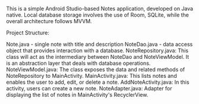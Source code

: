 This is a simple Android Studio-based Notes application, developed on Java native. Local database storage involves the use of Room, SQLite, while the overall architecture follows MVVM.

Project Structure:

Note.java - single note with title and description
NoteDao.java - data access object that provides interaction with a database.
NoteRepository.java: This class will act as the intermediary between NoteDao and NoteViewModel. It is an abstraction layer that deals with database operations.
NoteViewModel.java: The class exposes the data and related methods of NoteRepository to MainActivity.
MainActivity.java: This lists notes and enables the user to add, edit, or delete a note.
AddNoteActivity.java: In this activity, users can create a new note.
NoteAdapter.java: Adapter for displaying the list of notes in MainActivity's RecyclerView.